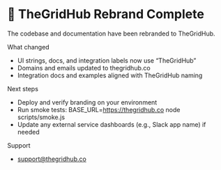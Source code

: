 # 🎉 TheGridHub Rebrand Complete

The codebase and documentation have been rebranded to TheGridHub.

What changed
- UI strings, docs, and integration labels now use “TheGridHub”
- Domains and emails updated to thegridhub.co
- Integration docs and examples aligned with TheGridHub naming

Next steps
- Deploy and verify branding on your environment
- Run smoke tests: BASE_URL=https://thegridhub.co node scripts/smoke.js
- Update any external service dashboards (e.g., Slack app name) if needed

Support
- support@thegridhub.co

